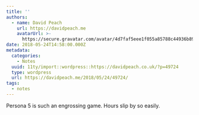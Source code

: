 ```yaml
---
title: ''
authors:
  - name: David Peach
    url: https://davidpeach.me
    avatarUrl: >-
      https://secure.gravatar.com/avatar/4d7faf5eee1f055a85788c44936b8995eaab6dfb004e7854ec747ccb272e91ee?s=96&d=mm&r=g
date: 2018-05-24T14:58:00.000Z
metadata:
  categories:
    - Notes
  uuid: 11ty/import::wordpress::https://davidpeach.co.uk/?p=49724
  type: wordpress
  url: https://davidpeach.me/2018/05/24/49724/
tags:
  - notes
---
```

Persona 5 is such an engrossing game. Hours slip by so easily.